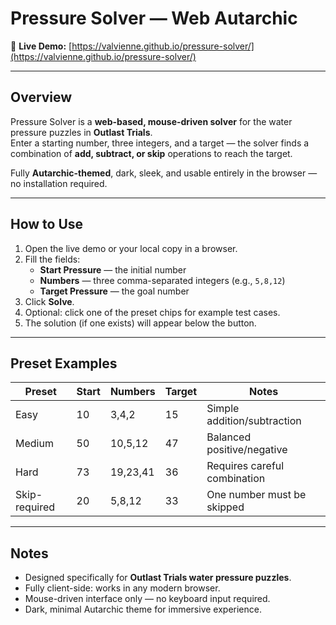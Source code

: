 # Pressure Solver — Web Autarchic

🔗 **Live Demo:** [https://valvienne.github.io/pressure-solver/](https://valvienne.github.io/pressure-solver/)

---

## Overview
Pressure Solver is a **web-based, mouse-driven solver** for the water pressure puzzles in **Outlast Trials**.  
Enter a starting number, three integers, and a target — the solver finds a combination of **add, subtract, or skip** operations to reach the target.

Fully **Autarchic-themed**, dark, sleek, and usable entirely in the browser — no installation required.

---

## How to Use
1. Open the live demo or your local copy in a browser.  
2. Fill the fields:  
   - **Start Pressure** — the initial number  
   - **Numbers** — three comma-separated integers (e.g., `5,8,12`)  
   - **Target Pressure** — the goal number  
3. Click **Solve**.  
4. Optional: click one of the preset chips for example test cases.  
5. The solution (if one exists) will appear below the button.

---

## Preset Examples
| Preset | Start | Numbers | Target | Notes |
|--------|-------|---------|--------|-------|
| Easy | 10 | 3,4,2 | 15 | Simple addition/subtraction |
| Medium | 50 | 10,5,12 | 47 | Balanced positive/negative |
| Hard | 73 | 19,23,41 | 36 | Requires careful combination |
| Skip-required | 20 | 5,8,12 | 33 | One number must be skipped |

---

## Notes
- Designed specifically for **Outlast Trials water pressure puzzles**.  
- Fully client-side: works in any modern browser.  
- Mouse-driven interface only — no keyboard input required.  
- Dark, minimal Autarchic theme for immersive experience.
